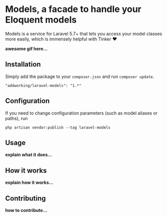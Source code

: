 # Models, a facade to handle your Eloquent models

Models is a service for Laravel 5.7+ that lets you access your model classes more easily, which is immensely helpful with Tinker :heart:

**awesome gif here...**

## Installation

Simply add the package to your `composer.json` and run `composer update`.

```
"addworking/laravel-models": "1.*"
```

## Configuration

If you need to change configuration parameters (such as model aliases or paths), run

```
php artisan vendor:publish --tag laravel-models
```

## Usage

**explain what it does...**

## How it works

**explain how it works...**

## Contributing

**how to contribute...**
